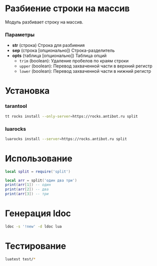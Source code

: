 # Разбиение строки на массив
Модуль разбивает строку на массив.

### Параметры
- **str** (строка) Строка для разбиения
- **sep** (строка [опционально]) Строка-разделитель
- **opts** (таблица [опционально]) Таблица опций
   - `trim` (boolean): Удаление пробелов по краям строки
   - `upper` (boolean): Перевод захваченной части в верхний регистр
   - `lower` (boolean): Перевод захваченной части в нижний регистр

# Установка
### tarantool
```bash
tt rocks install --only-server=https://rocks.antibot.ru split
```
### luarocks
```bash
luarocks install --server=https://rocks.antibot.ru split
```

# Использование
```lua
local split = require('split')

local arr = split('один два три')
print(arr[1]) -- один
print(arr[2]) -- два
print(arr[3]) -- три
```

# Генерация ldoc
```bash
ldoc -s '!new' -d ldoc lua
```

# Тестирование
```bash
luatest test/*
```
